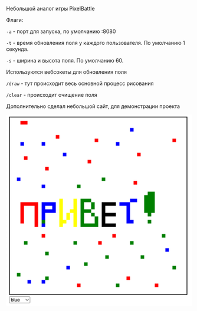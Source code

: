 Небольшой аналог игры PixelBattle

Флаги:

`-a` - порт для запуска, по умолчанию :8080

`-t` - время обновления поля у каждого пользователя. По умолчанию 1 секунда.

`-s` - ширина и высота поля. По умолчанию 60.

Используются вебсокеты для обновления поля

`/draw` - тут происходит весь основной процесс рисования

`/clear` - происходит очищение поля

Дополнительно сделал небольшой сайт, для демонстрации проекта

![example.png](example.png)
